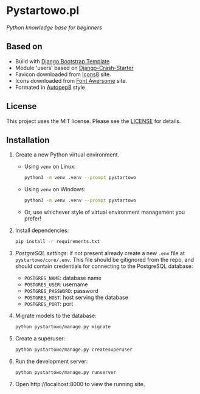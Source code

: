 # Pystartowo.pl

*Python knowledge base for beginners*
## Based on

- Build with [Django Bootstrap Template](https://github.com/griceturrble/django-bootstrap-template/)
- Module 'users' based on [Django-Crash-Starter](https://github.com/feldroy/django-crash-starter)
- Favicon downloaded from [Icons8](https://icons8.com) site.
- Icons downloaded from [Font Awersome](https://fontawesome.com/) site.
- Formated in [Autopep8](https://github.com/hhatto/autopep8) style

## License

This project uses the MIT license. Please see the [LICENSE](LICENSE) for details.


## Installation

1. Create a new Python virtual environment.

   - Using `venv` on Linux:

     ```bash
     python3 -m venv .venv --prompt pystartowo
     ```

   - Using `venv` on Windows:

     ```bash
     python3 -m venv .venv --prompt pystartowo
     ```

   - Or, use whichever style of virtual environment management you prefer!

1. Install dependencies:

   ```bash
   pip install -r requirements.txt
   ```

1. *PostgreSQL settings*: if not present already create a new `.env` file at `pystartowo/core/.env`. This file should be gitignored from the repo, and should contain credentials for connecting to the PostgreSQL database:

   - `POSTGRES_NAME`: database name
   - `POSTGRES_USER`: username
   - `POSTGRES_PASSWORD`: password
   - `POSTGRES_HOST`: host serving the database
   - `POSTGRES_PORT`: port

1. Migrate models to the database:

   ```bash
   python pystartowo/manage.py migrate
   ```

1. Create a superuser:

   ```bash
   python pystartowo/manage.py createsuperuser
   ```

1. Run the development server:

   ```bash
   python pystartowo/manage.py runserver
   ```

1. Open http://localhost:8000 to view the running site.
